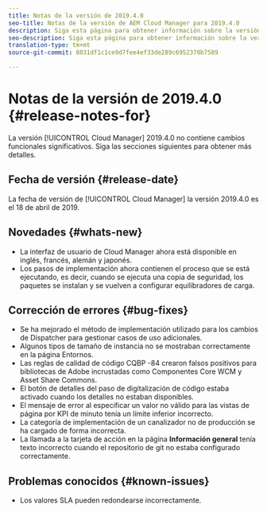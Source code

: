 ```yaml
---
title: Notas de la versión de 2019.4.0
seo-title: Notas de la versión de AEM Cloud Manager para 2019.4.0
description: Siga esta página para obtener información sobre la versión 2019.4.0 de Cloud Manager.
seo-description: Siga esta página para obtener información sobre la versión 2019.4.0 de AEM Cloud Manager.
translation-type: tm+mt
source-git-commit: 8031df1c1ce9d7fee4ef33de289c6952370b7589

---
```



# Notas de la versión de 2019.4.0 {#release-notes-for}

La versión [!UICONTROL Cloud Manager] 2019.4.0 no contiene cambios funcionales significativos. Siga las secciones siguientes para obtener más detalles.

## Fecha de versión {#release-date}

La fecha de versión de [!UICONTROL Cloud Manager] la versión 2019.4.0 es el 18 de abril de 2019.

## Novedades {#whats-new}

* La interfaz de usuario de Cloud Manager ahora está disponible en inglés, francés, alemán y japonés.
* Los pasos de implementación ahora contienen el proceso que se está ejecutando, es decir, cuando se ejecuta una copia de seguridad, los paquetes se instalan y se vuelven a configurar equilibradores de carga.

## Corrección de errores {#bug-fixes}

* Se ha mejorado el método de implementación utilizado para los cambios de Dispatcher para gestionar casos de uso adicionales.
* Algunos tipos de tamaño de instancia no se mostraban correctamente en la página Entornos.
* Las reglas de calidad de código CQBP -84 crearon falsos positivos para bibliotecas de Adobe incrustadas como Componentes Core WCM y Asset Share Commons.
* El botón de detalles del paso de digitalización de código estaba activado cuando los detalles no estaban disponibles.
* El mensaje de error al especificar un valor no válido para las vistas de página por KPI de minuto tenía un límite inferior incorrecto.
* La categoría de implementación de un canalizador no de producción se ha cargado de forma incorrecta.
* La llamada a la tarjeta de acción en la página **Información general** tenía texto incorrecto cuando el repositorio de git no estaba configurado correctamente.

## Problemas conocidos {#known-issues}

* Los valores SLA pueden redondearse incorrectamente.
